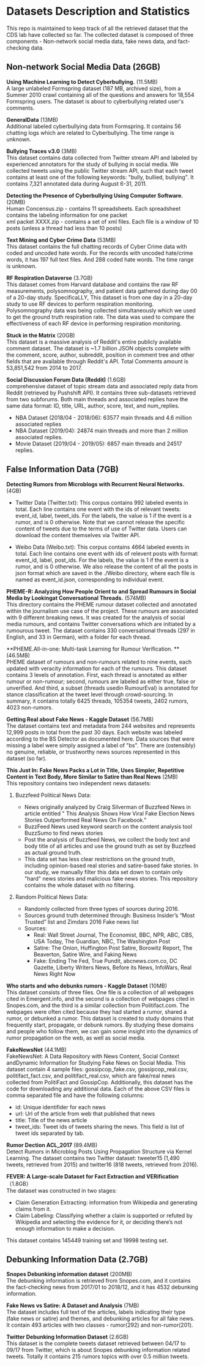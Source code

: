 # Datasets Description and Statistics
This repo is maintained to keep track of all the retrieved dataset that the CDS lab have collected so far. The collected dataset is composed of three components - Non-network social media data, fake news data, and fact-checking data.  

## Non-network Social Media Data (26GB)
**Using Machine Learning to Detect Cyberbullying.**  (11.5MB)  
A large unlabeled Formspring dataset (187 MB, archived size), from a Summer 2010 crawl containing all of the questions and answers for 18,554 Formspring users. The dataset is about to cyberbullying related user's comments.

**GeneralData**  (13MB)   
Additional labeled cyberbullying data from Formspring. It contains 56 chatting logs which are related to Cyberbullying. The time range is unknown.

**Bullying Traces v3.0**  (3MB)  
This dataset contains data collected from Twitter stream API and labeled by experienced annotators for the study of bullying in social media. We collected tweets using the public Twitter stream API, such that each tweet contains at least one of the following keywords: "bully, bullied, bullying". It contains 7,321 annotated data during August 6-31, 2011. 

**Detecting the Presence of Cyberbullying Using Computer Software.**  (20MB)   
Human Concensus.zip - contains 11 spreadsheets.  Each spreadsheet contains the labeling information for one packet  
xml packet XXXX.zip - contains a set of xml files.  Each file is a window of 10 posts (unless a thread had less than 10 posts)

**Text Mining and Cyber Crime Data**  (53MB)   
This dataset contains the full chatting records of Cyber Crime data with coded and uncoded hate words. For the records with uncoded hate/crime words, it has 197 full text files. And 288 coded hate words. The time range is unknown.

**RF Respiration Dataverse**  (3.7GB)   
This dataset comes from Harvard database and contains the raw RF measurements, polysomnography, and patient data gathered during day 00 of a 20-day study. SpecificaLLY, This dataset is from one day in a 20-day study to use RF devices to perform respiration monitoring. Polysomnography data was being collected simultaneously which we used to get the ground truth respiration rate. The data was used to compare the effectiveness of each RF device in performing respiration monitoring.

**Stuck in the Matrix**  (20GB)   
This dataset is a massive analysis of Reddit's entire publicly available comment dataset. The dataset is ~1.7 billion JSON objects complete with the comment, score, author, subreddit, position in comment tree and other fields that are available through Reddit's API. Total Comments amount is 53,851,542 from 2014 to 2017.

**Social Discussion Forum Data (Reddit)**  (1.6GB)  
 comprehensive dataset of topic stream data and associated reply data from Reddit (retrieved by Pushshift API). It contains three sub-datasets retrieved from two subforums. Both main threads and associated replies have the same data format: ID, title, URL, author, score, text, and num_replies. 
 - NBA Dataset (2018/04 - 2018/06): 63577 main threads and 4.6 million associated replies
 - NBA Dataset (2019/04): 24874 main threads and more than 2 million associated replies.
 - Movie Dataset (2019/04 - 2019/05): 6857 main threads and 24517 replies.

## False Information Data (7GB)
**Detecting Rumors from Microblogs with Recurrent Neural Networks.** (4GB)   

- Twitter Data (Twitter.txt): This corpus contains 992 labeled events in total. Each line contains one event with the ids of relevant tweets: event_id, label, tweet_ids. For the labels, the value is 1 if the event is a rumor, and is 0 otherwise. Note that we cannot release the specific content of tweets due to the terms of use of Twitter data. Users can download the content themselves via Twitter API. 

- Weibo Data (Weibo.txt): This corpus contains 4664 labeled events in total. Each line contains one event with ids of relevent posts with format: event_id, label, post_ids. For the labels, the value is 1 if the event is a rumor, and is 0 otherwise. We also release the content of all the posts in json format which are saved in the ./Weibo directory, where each file is named as event_id.json, corresponding to individual event.

**PHEME-R: Analyzing How People Orient to and Spread Rumours in Social Media by Lookingat Conversational Threads.**  (574MB)  
This directory contains the PHEME rumour dataset collected and annotated within the journalism use case of the project. These rumours are associated with 9 different breaking news. It was created for the analysis of social media rumours, and contains Twitter conversations which are initiated by a rumourous tweet. The dataset contains 330 conversational threads (297 in English, and 33 in German), with a folder for each thread.

**PHEME.All-in-one: Multi-task Learning for Rumour Verification. **   (46.5MB)  
PHEME dataset of rumours and non-rumours related to nine events, each updated with veracity information for each of the rumours. This dataset contains 3 levels of annotation.  First, each thread is annotated as either rumour or non-rumour; second, rumours are labeled as either true, false or unverified. And third, a subset (threads usedin RumourEval) is annotated for stance classification at the tweet level through crowd-sourcing. In summary, it contains totally 6425 threads, 105354 tweets, 2402 rumors, 4023 non-rumors.

**Getting Real about Fake News - Kaggle Dataset**  (56.7MB)  
The dataset contains text and metadata from 244 websites and represents 12,999 posts in total from the past 30 days. Each website was labeled according to the BS Detector as documented here. Data sources that were missing a label were simply assigned a label of "bs". There are (ostensibly) no genuine, reliable, or trustworthy news sources represented in this dataset (so far).

**This Just In: Fake News Packs a Lot in Title, Uses Simpler, Repetitive Content in Text Body, More Similar to Satire than Real News**   (2MB)  
This repository contains two independent news datasets:  
1. Buzzfeed Political News Data:
	* News originally analyzed by Craig Silverman of Buzzfeed News in article entitled " This Analysis Shows How Viral Fake Election News Stories Outperformed Real News On Facebook."
	* BuzzFeed News used  keyword search on the content analysis tool BuzzSumo to find news stories 
	* Post the analysis of Buzzfeed News, we collect the body text and body title of all articles and use the ground truth as set by Buzzfeed as actual ground truth.
	* This data set has less clear restrictions on the ground truth, including opinion-based real stories and satire-based fake stories. In our study, we manually filter this data set down to contain only "hard" news stories and malicious fake news stories. This repository contains the whole dataset with no filtering.     
  
2. Random Political News Data: 
	* Randomly collected from three types of sources during 2016. 
	* Sources ground truth determined through: Business Insider’s “Most Trusted” list and Zimdars 2016 Fake news list
	* Sources:
		- Real: Wall Street Journal, The Economist, BBC, NPR, ABC, CBS, USA Today, The Guardian, NBC, The Washington Post
		- Satire: The Onion, Huffington Post Satire, Borowitz Report, The Beaverton, Satire Wire, and Faking News
		- Fake: Ending The Fed, True Pundit, abcnews.com.co, DC Gazette, Liberty Writers News, Before its News, InfoWars, Real News Right Now

**Who starts and who debunks rumors - Kaggle Dataset**  (10MB)  
This dataset consists of three files. One file is a collection of all webpages cited in Emergent.info, and the second is a collection of webpages cited in Snopes.com, and the third is a similar collection from Politifact.com. The webpages were often cited because they had started a rumor, shared a rumor, or debunked a rumor. This dataset is created to study domains that frequently start, propagate, or debunk rumors. By studying these domains and people who follow them, we can gain some insight into the dynamics of rumor propagation on the web, as well as social media. 

**FakeNewsNet** (44.1MB)    
FakeNewsNet: A Data Repository with News Content, Social Context andDynamic Information for Studying Fake News on Social Media. This dataset contain 4 sample files: gossipcop_fake.csv, gossipcop_real.csv, politifact_fact.csv, and politifact_real.csv, which are fake/real news collected from PolitiFact and GossipCop. Additionally, this dataset has the code for downloading any additional data. Each of the above CSV files is comma separated file and have the following columns:
- id: Unique identifider for each news
- url: Url of the article from web that published that news
- title: Title of the news article
- tweet_ids: Tweet ids of tweets sharing the news. This field is list of tweet ids separated by tab.

**Rumor Dection ACL_2017** (89.4MB)     
Detect Rumors in Microblog Posts Using Propagation Structure via Kernel Learning. The dataset contains two Twitter dataset: tweeter15 (1,490 tweets, retrieved from 2015) and twitter16 (818 tweets, retrieved from 2016).

**FEVER: A Large-scale Dataset for Fact Extraction and VERification**（1.8GB）    
The dataset was constructed in two stages: 
- Claim Generation Extracting: information from Wikipedia and generating claims from it.
- Claim Labeling: Classifying whether a claim is supported or refuted by Wikipedia and selecting the evidence for it, or deciding there’s not enough information to make a decision.

This dataset contains 145449 training set and 19998 testing set.

## Debunking Information Data (2.7GB)

**Snopes Debunking information dataset**  (200MB)  
The debunking information is retrieved from Snopes.com, and it contains the fact-checking news from 2017/01 to 2018/12, and it has 4532 debunking information.

**Fake News vs Satire: A Dataset and Analysis**  (7MB)     
The dataset includes full text of the articles, labels indicating their type (fake news or satire) and themes, and debunking articles for all fake news. It contain 493 articles with two classes - rumor(292) and non-rumor(201). 

**Twitter Debunking Information Dataset**  (2.6GB)  
This dataset is the complete tweets dataset retrieved between 04/17 to 09/17 from Twitter, which is about Snopes debunking information related tweets. Totally it contains 215 rumors topics with over 0.5 million tweets. 
